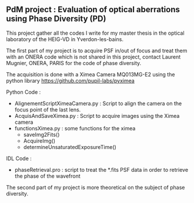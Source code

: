 PdM project : Evaluation of optical aberrations using Phase Diversity (PD)
----------------------------------------------------------------------------

This project gather all the codes I write for my master thesis in the optical laboratory of the HEIG-VD in Yverdon-les-bains.

The first part of my project is to acquire PSF in/out of focus and treat them with an ONERA code which is not shared in this project, contact Laurent Mugnier, ONERA, PARIS for the code of phase diversity.

The acquisition is done with a Ximea Camera MQ013MG-E2 using the python library https://github.com/pupil-labs/pyximea

Python Code :

- AlignementScriptXimeaCamera.py : Script to align the camera on the focus point of the last lens.
- AcquisAndSaveXimea.py : Script to acquire images using the Ximea camera
- functionsXimea.py : some functions for the ximea 
    - saveImg2Fits()
    - AcquireImg()
    - determineUnsaturatedExposureTime()
    
IDL Code :

- phaseRetrieval.pro  : script to treat the *.fits PSF data in order to retrieve the phase of the wavefront

The second part of my project is more theoretical on the subject of phase diversity.
